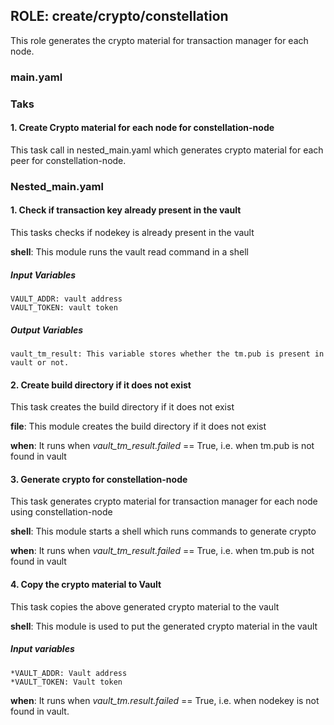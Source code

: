 ## ROLE: create/crypto/constellation
This role generates the crypto material for transaction manager for each node.
### main.yaml

### Taks

#### 1. Create Crypto material for each node for constellation-node
This task call in nested_main.yaml which generates crypto material for each peer for constellation-node.

### Nested_main.yaml

#### 1. Check if transaction key already present in the vault
This tasks checks if nodekey is already present in the vault

**shell**: This module runs the vault read command in a shell

##### Input Variables

    VAULT_ADDR: vault address
    VAULT_TOKEN: vault token

##### Output Variables

    vault_tm_result: This variable stores whether the tm.pub is present in vault or not.

#### 2. Create build directory if it does not exist
This task creates the build directory if it does not exist

**file**: This module creates the build directory if it does not exist

**when**: It runs when *vault_tm_result.failed* == True, i.e. when tm.pub is not found in vault

#### 3. Generate crypto for constellation-node
This task generates crypto material for transaction manager for each node using constellation-node

**shell**: This module starts a shell which runs commands to generate crypto


**when**: It runs when *vault_tm_result.failed* == True, i.e. when tm.pub is not found in vault

#### 4. Copy the crypto material to Vault
This task copies the above generated crypto material to the vault

**shell**: This module is used to put the generated crypto material in the vault
##### Input variables
    *VAULT_ADDR: Vault address
    *VAULT_TOKEN: Vault token

**when**: It runs when *vault_tm.result.failed* == True, i.e. when nodekey is not found in vault.
